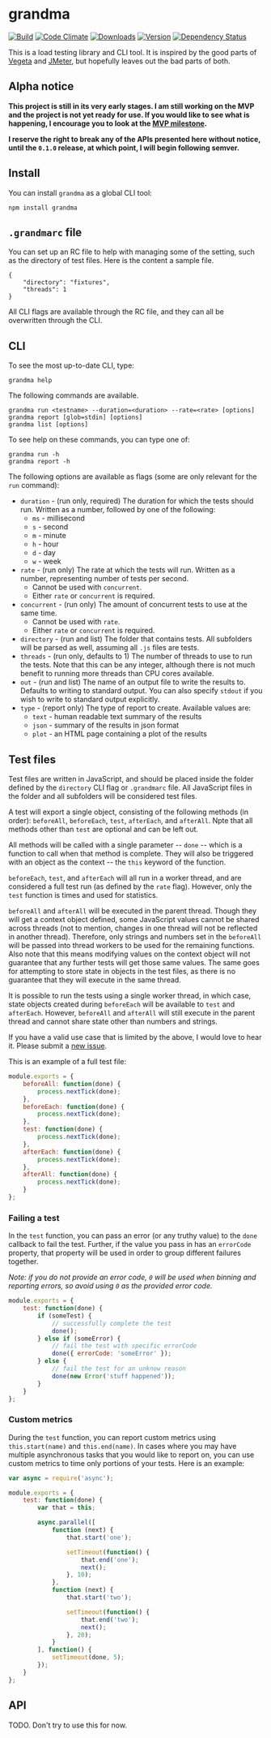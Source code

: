 # grandma

[![Build][1]][2] [![Code Climate][5]][6] [![Downloads][7]][8] [![Version][9]][8] [![Dependency Status](https://david-dm.org/catdad/grandma.svg)](https://david-dm.org/catdad/grandma)

[1]: https://travis-ci.org/catdad/grandma.svg?branch=master
[2]: https://travis-ci.org/catdad/grandma

[5]: https://codeclimate.com/github/catdad/grandma/badges/gpa.svg
[6]: https://codeclimate.com/github/catdad/grandma

[7]: https://img.shields.io/npm/dm/grandma.svg
[8]: https://www.npmjs.com/package/grandma
[9]: https://img.shields.io/npm/v/grandma.svg

This is a load testing library and CLI tool. It is inspired by the good parts of [Vegeta](https://github.com/tsenart/vegeta) and [JMeter](http://jmeter.apache.org/), but hopefully leaves out the bad parts of both.

## Alpha notice

**This project is still in its very early stages. I am still working on the MVP and the project is not yet ready for use. If you would like to see what is happening, I encourage you to look at the [MVP milestone](https://github.com/catdad/grandma/milestones/mvp).**

**I reserve the right to break any of the APIs presented here without notice, until the `0.1.0` release, at which point, I will begin following semver.**

## Install

You can install `grandma` as a global CLI tool:

    npm install grandma

## `.grandmarc` file

You can set up an RC file to help with managing some of the setting, such as the directory of test files. Here is the content a sample file.

```
{
    "directory": "fixtures",
    "threads": 1
}
```

All CLI flags are available through the RC file, and they can all be overwritten through the CLI.

## CLI

To see the most up-to-date CLI, type:

    grandma help

The following commands are available.

    grandma run <testname> --duration=<duration> --rate=<rate> [options]
    grandma report [glob=stdin] [options]
    grandma list [options]

To see help on these commands, you can type one of:

    grandma run -h
    grandma report -h

The following options are available as flags (some are only relevant for the `run` command):

- `duration` - (run only, required) The duration for which the tests should run. Written as a number, followed by one of the following:
  - `ms` - millisecond
  - `s` - second
  - `m` - minute
  - `h` - hour
  - `d` - day
  - `w` - week
- `rate` - (run only) The rate at which the tests will run. Written as a number, representing number of tests per second.
  - Cannot be used with `concurrent`.
  - Either `rate` or `concurrent` is required.
- `concurrent` - (run only) The amount of concurrent tests to use at the same time.
  - Cannot be used with `rate`.
  - Either `rate` or `concurrent` is required.
- `directory` - (run and list) The folder that contains tests. All subfolders will be parsed as well, assuming all `.js` files are tests.
- `threads` - (run only, defaults to 1) The number of threads to use to run the tests. Note that this can be any integer, although there is not much benefit to running more threads than CPU cores available.
- `out` - (run and list) The name of an output file to write the results to. Defaults to writing to standard output. You can also specify `stdout` if you wish to write to standard output explicitly.
- `type` - (report only) The type of report to create. Available values are:
  - `text` - human readable text summary of the results
  - `json` - summary of the results in json format
  - `plot` - an HTML page containing a plot of the results

## Test files

Test files are written in JavaScript, and should be placed inside the folder defined by the `directory` CLI flag or `.grandmarc` file. All JavaScript files in the folder and all subfolders will be considered test files.

A test will export a single object, consisting of the following methods (in order): `beforeAll`, `beforeEach`, `test`, `afterEach`, and `afterAll`. Npte that all methods other than `test` are optional and can be left out.

All methods will be called with a single parameter -- `done` -- which is a function to call when that method is complete. They will also be triggered with an object as the context -- the `this` keyword of the function.

`beforeEach`, `test`, and `afterEach` will all run in a worker thread, and are considered a full test run (as defined by the `rate` flag). However, only the `test` function is times and used for statistics.

`beforeAll` and `afterAll` will be executed in the parent thread. Though they will get a context object defined, some JavaScript values cannot be shared across threads (not to mention, changes in one thread will not be reflected in another thread). Therefore, only strings and numbers set in the `beforeAll` will be passed into thread workers to be used for the remaining functions. Also note that this means modifying values on the context object will not guarantee that any further tests will get those same values. The same goes for attempting to store state in objects in the test files, as there is no guarantee that they will execute in the same thread.

It is possible to run the tests using a single worker thread, in which case, state objects created during `beforeEach` will be available to `test` and `afterEach`. However, `beforeAll` and `afterAll` will still execute in the parent thread and cannot share state other than numbers and strings.

If you have a valid use case that is limited by the above, I would love to hear it. Please submit a [new issue](https://github.com/catdad/grandma/issues/new).

This is an example of a full test file:

```javascript
module.exports = {
    beforeAll: function(done) {
        process.nextTick(done);
    },
    beforeEach: function(done) {
        process.nextTick(done);
    },
    test: function(done) {
        process.nextTick(done);
    },
    afterEach: function(done) {
        process.nextTick(done);
    },
    afterAll: function(done) {
        process.nextTick(done);
    }
};
```

### Failing a test

In the `test` function, you can pass an error (or any truthy value) to the `done` callback to fail the test. Further, if the value you pass in has an `errorCode` property, that property will be used in order to group different failures together.

_Note: if you do not provide an error code, `0` will be used when binning and reporting errors, so avoid using `0` as the provided error code._

```javascript
module.exports = {
    test: function(done) {
        if (someTest) {
            // successfully complete the test
            done();
        } else if (someError) {
            // fail the test with specific errorCode
            done({ errorCode: 'someError' });
        } else {
            // fail the test for an unknow reason
            done(new Error('stuff happened'));
        }
    }
};
```

### Custom metrics

During the `test` function, you can report custom metrics using `this.start(name)` and `this.end(name)`. In cases where you may have multiple asynchronous tasks that you would like to report on, you can use custom metrics to time only portions of your tests. Here is an example:

```javascript
var async = require('async');

module.exports = {
    test: function(done) {
        var that = this;

        async.parallel([
            function (next) {
                that.start('one');

                setTimeout(function() {
                    that.end('one');
                    next();
                }, 10);
            },
            function (next) {
                that.start('two');

                setTimeout(function() {
                    that.end('two');
                    next();
                }, 20);
            }
        ], function() {
            setTimeout(done, 5);
        });
    }
};
```

## API

TODO. Don't try to use this for now.
